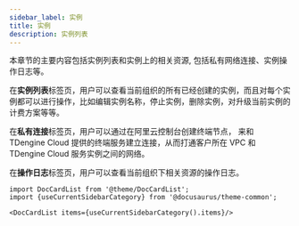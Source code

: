```yaml
---
sidebar_label: 实例
title: 实例
description: 实例列表
---
```


本章节的主要内容包括实例列表和实例上的相关资源, 包括私有网络连接、实例操作日志等。

在**实例列表**标签页，用户可以查看当前组织的所有已经创建的实例，而且对每个实例都可以进行操作，比如编辑实例名称，停止实例，删除实例，对升级当前实例的计费方案等等。

在**私有连接**标签页，用户可以通过在阿里云控制台创建终端节点，
来和 TDengine Cloud 提供的终端服务建立连接，从而打通客户所在 VPC 和 TDengine Cloud 服务实例之间的网络。

在**操作日志**标签页，用户可以查看当前组织下相关资源的操作日志。

```mdx-code-block
import DocCardList from '@theme/DocCardList';
import {useCurrentSidebarCategory} from '@docusaurus/theme-common';

<DocCardList items={useCurrentSidebarCategory().items}/>
```
